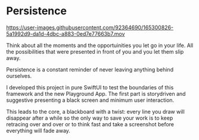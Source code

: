 # Persistence

https://user-images.githubusercontent.com/92364690/165300826-5a1992d9-da1d-4dbc-a883-0ed7e77663b7.mov


Think about all the moments and the opportuinities you let go in your life. All the possibilities that were presented in front of you and you let them slip away. 

Persistence is a constant reminder of never leaving anything behind ourselves. 

I developed this project in pure SwiftUI to test the boundaries of this framework and the new Playground App. The first part is storydriven and suggestive presenting a black screen and minimum user interaction. 

This leads to the core, a blackboard with a twist: every line you draw will disappear after a while so the only way to save your work is to keep retracing over and over or to think fast and take a screenshot before everything will fade away.
